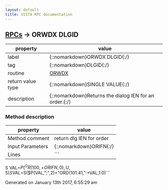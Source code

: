 ```yaml
---
layout: default
title: VISTA RPC documentation
---
```




## [RPCs](TableOfContent.md) &#8594; ORWDX DLGID 

 property | value 
--- | --- 
 label | {::nomarkdown}ORWDX DLGID{:/}
 tag | {::nomarkdown}DLGID{:/}
 routine | [ORWDX](http://code.osehra.org/dox/Routine_ORWDX_source.html)
 return value type | {::nomarkdown}SINGLE VALUE{:/}
 description | {::nomarkdown}Returns the dialog IEN for an order.{:/}


### Method description

 property | value 
 --- | --- 
 Method comment | return dlg IEN for order
 Input Parameters | {::nomarkdown}ORIFN{:/}
 Lines | ```
 S VAL=$P(^OR(100,+ORIFN,0),U,5)
 S VAL=$S($P(VAL,";",2)="ORD(101.41,":+VAL,1:0)```




 Generated on January 13th 2017, 6:55:29 am